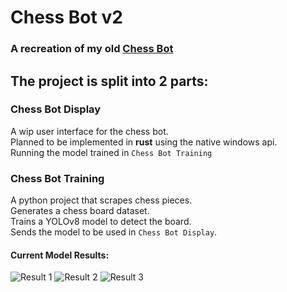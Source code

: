 # Chess Bot v2

### A recreation of my old [Chess Bot](https://github.com/Sw1ndlers/ChessBot)


## The project is split into 2 parts:

### Chess Bot Display  
A wip user interface for the chess bot.  
Planned to be implemented in **rust** using the native windows api.  
Running the model trained in `Chess Bot Training`

### Chess Bot Training
A python project that scrapes chess pieces.  
Generates a chess board dataset.  
Trains a YOLOv8 model to detect the board.  
Sends the model to be used in `Chess Bot Display`.  


#### Current Model Results:

![Result 1](https://github.com/user-attachments/assets/802149c9-bb6a-405f-b0b9-028ec510afc9)
![Result 2](https://github.com/user-attachments/assets/a846574c-3cf1-41e5-a377-92162ace7cda)
![Result 3](https://github.com/user-attachments/assets/8b41357f-ddef-4d85-9f4d-a4d6fb88a717)
